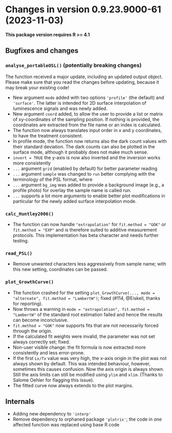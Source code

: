 




<!-- NEWS.md was auto-generated by NEWS.Rmd. Please DO NOT edit by hand!-->

# Changes in version 0.9.23.9000-61 (2023-11-03)

**This package version requires R \>= 4.1**

## Bugfixes and changes

### `analyse_portableOSL()` (**potentially breaking changes**)

The function received a major update, including an updated output
object. Please make sure that you read the changes before updating,
because it may break your existing code!

- New argument `mode` added with two options `'profile'` (the default)
  and `'surface'`. The latter is intended for 2D surface interpolation
  of luminescence signals and was newly added.
- New argument `coord` added, to allow the user to provide a list or
  matrix of xy-coordinates of the sampling position. If nothing is
  provided, the coordinates are extracted from the file name or an index
  is calculated.
- The function now always translates input order in x and y coordinates,
  to have the treatment consistent.
- In profile mode, the function now returns also the dark count values
  with their standard deviation. The dark counts can also be plotted in
  the surface mode, although it probably does not make much sense.
- `invert = TRUE` the y-axis is now also inverted and the inversion
  works more consistently
- `...` argument `grid` (enabled by default) for better parameter
  reading
- `...` argument `sample` was changed to `run` better complying with the
  terminology of the PSL format, where
- `...` argument `bg_img` was added to provide a background image (e.g.,
  a profile photo) for overlay the sample name is called run.
- `...` supports a lot more arguments to enable better plot
  modifications in particular for the newly added surface interpolation
  mode.

### `calc_Huntley2006()`

- The function can now handle `"extrapolation"` for `fit.method = "GOK"`
  or `fit.method = "EXP"` and is therefore suited to additive
  measurement protocols. This implementation has beta character and
  needs further testing.

### `read_PSL()`

- Remove unwanted characters less aggressively from sample name; with
  this new setting, coordinates can be passed.

### `plot_GrowthCurve()`

- The function crashed for the setting
  `plot_GrowthCurve(..., mode = "alternate", fit.method = "LambertW")`;
  fixed (#114, @Eiskeil, thanks for reporting).
- Now throws a warning in
  `mode = "extrapolation", fit.method = "LambertW"` of the standard root
  estimation failed and hence the results can become inconclusive.
- `fit.method = "GOK"` now supports fits that are not necessarily forced
  through the origin.
- If the calculated fit weights were invalid, the parameter was not set
  always correctly set; fixed.
- Non-user visible change: the fit formula is now extracted more
  consistently and less error-prone.
- If the first `Lx/Tx` value was very high, the x-axis origin in the
  plot was not always shown by default. This was intended behaviour,
  however, sometimes this causes confusion. Now the axis origin is
  always shown. Still the axis limits can still be modified using `ylim`
  and `xlim`. (Thanks to Salome Oehler for flagging this issue).
- The fitted curve now always extends to the plot margins.

## Internals

- Adding new dependency to `'interp'`
- Remove dependency to orphaned package `'plotrix'`; the code in one
  affected function was replaced using base R code
